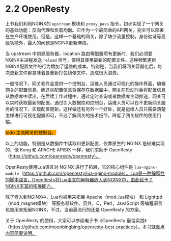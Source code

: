 # 2.2 OpenResty

上节我们利用NGINX的 `upstream` 模块和 `proxy_pass` 指令，初步实现了一个网关的基础功能：反向代理和负载均衡。它作为一个最简单的API网关，完全可以部署在生产环境使用。但是，这样一个基础的网关，除了缺少流量控制，身份验证等高级功能外，最大的问题是NGINX更新麻烦。

当 upstream 中的源服务器，location 路由等配置项有更新时，我们必须要NGINX主进程发送 `reload` 信号，使得其使用最新的配置文件。这种频繁更新NGINX配置文件的行为增加了运维的成本。特别是，当我们将网关容器化后，每次更新文件都意味着要重新打包镜像文件，造成很大浪费。

一般情况下，网关软件会提供一个控制台，运维人员通过可视化的操作界面，编辑网关的配置信息。而这些配置信息将保存在数据库中。网关在启动时会将配置信息从数据库中读出，在后续工作过程中，通过定时查询或者数据库主动推送，网关可以实时获取最新的配置。通过引入数据库和控制台，运维人员可以在不更新网关服务的情况下，实现配置更新。这样做还有另外一个好处，就是运维人员只需要清楚怎样进行可视化配置即可，不必了解网关的技术细节，降低了网关软件的使用门槛。

<mark style="background-color:orange;">todo 主流网关的控制台。</mark>

以上的功能，特别是从数据库中读取和更新配置，仅靠原生的 NGINX 是较难实现的，像 Kong 和 APACHE APISIX 一样，我们求助于 OpenResty（https://github.com/openresty/openresty）。

OpenResty使用Lua语言对 NGINX 进行了拓展，它的核心组件是 `lua-nginx-module`（https://github.com/openresty/lua-nginx-module）。Lua是一种解释性的脚本语言，OpenResty将Lua语言的解释器嵌入到NGINX中，由此赋予了NGINX丰富的拓展能力。

除了嵌入到NGINX中，Lua也被用来拓展 Apache（mod\_lua模块） 和 Lighttpd（mod\_magnet模块） 等服务器软件。另外，C，Perl，JavaScript 等编程语言也被用来拓展NGINX，不过，当前最流行的还是 OpenResty 的方案。

关于 OpenResty 的使用，大家可以参阅电子书《OpenResty 最佳实践》（https://github.com/moonbingbing/openresty-best-practices）。本书就重点内容简要说明。
